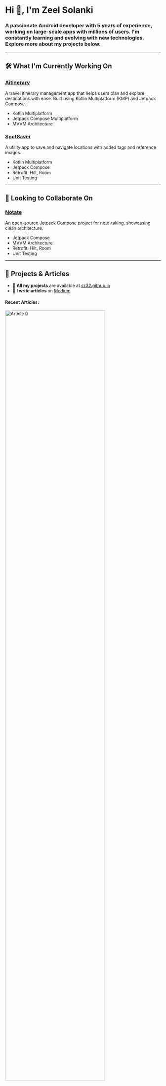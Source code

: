 <h1 align="start">Hi 👋, I'm Zeel Solanki</h1>
<h3 align="start">A passionate Android developer with 5 years of experience, working on large-scale apps with millions of users. I'm constantly learning and evolving with new technologies. Explore more about my projects below.</h3>

---

## 🛠 What I'm Currently Working On

### [Aitinerary](https://github.com/sz32/Aitinerary) 
A travel itinerary management app that helps users plan and explore destinations with ease. Built using Kotlin Multiplatform (KMP) and Jetpack Compose.
- Kotlin Multiplatform
- Jetpack Compose Multiplatform
- MVVM Architecture

### [SpotSaver](https://github.com/sz32/SpotSaver) 
A utility app to save and navigate locations with added tags and reference images.
- Kotlin Multiplatform
- Jetpack Compose
- Retrofit, Hilt, Room
- Unit Testing

---

## 🤝 Looking to Collaborate On

### [Notate](https://github.com/sz32/Notate) 
An open-source Jetpack Compose project for note-taking, showcasing clean architecture.
- Jetpack Compose
- MVVM Architecture
- Retrofit, Hilt, Room
- Unit Testing

---

## 📄 Projects & Articles

- 🌱 **All my projects** are available at [sz32.github.io](https://sz32.github.io/)
- 📝 **I write articles** on [Medium](https://medium.com/@solankizeel91)

#### Recent Articles:
<a href="https://github-readme-medium-recent-article.vercel.app/medium/@solankizeel91/0"><img src="https://github-readme-medium-recent-article.vercel.app/medium/@solankizeel91/0" width="80%" alt="Article 0"> </a>
<a href="https://github-readme-medium-recent-article.vercel.app/medium/@solankizeel91/1"><img src="https://github-readme-medium-recent-article.vercel.app/medium/@solankizeel91/1" width="80%" alt="Article 1"> </a>
<a href="https://github-readme-medium-recent-article.vercel.app/medium/@solankizeel91/2"><img src="https://github-readme-medium-recent-article.vercel.app/medium/@solankizeel91/2" width="80%" alt="Article 2"> </a>
<a href="https://github-readme-medium-recent-article.vercel.app/medium/@solankizeel91/2"><img src="https://github-readme-medium-recent-article.vercel.app/medium/@solankizeel91/3" width="80%" alt="Article 3"> </a>
<a href="https://github-readme-medium-recent-article.vercel.app/medium/@solankizeel91/2"><img src="https://github-readme-medium-recent-article.vercel.app/medium/@solankizeel91/4" width="80%" alt="Article 4"> </a>

---

## 💼 Professional Links

- **Email**: solankizeel91@gmail.com
- **Resume**: [View my Resume](https://drive.google.com/file/d/12m1BDvnnr5k2OS9cbnVw-SthiXlbRDK4/view)
- **LinkedIn**: [Zeel Solanki](https://www.linkedin.com/in/sz32/)
- **Medium**: [solankizeel91](https://medium.com/@solankizeel91)
- **Stack Overflow**: [solanki-zeel](https://stackoverflow.com/users/10098839/solanki-zeel)

---

## 🧑‍💻 Tech Stack

#### **Languages & Frameworks**  
![Kotlin](https://img.shields.io/badge/Kotlin-007AFF?style=for-the-badge&logo=kotlin&logoColor=white)
![Java](https://img.shields.io/badge/Java-007396?style=for-the-badge&logo=java&logoColor=white)
![Jetpack Compose](https://img.shields.io/badge/Jetpack%20Compose-4285F4?style=for-the-badge&logo=jetpack-compose&logoColor=white)

#### **Libraries & Tools**  
![Android Studio](https://img.shields.io/badge/Android%20Studio-3DDC84?style=for-the-badge&logo=android-studio&logoColor=white)
![Room](https://img.shields.io/badge/Room-4285F4?style=for-the-badge&logo=android&logoColor=white)
![Retrofit](https://img.shields.io/badge/Retrofit-00C853?style=for-the-badge&logo=retrofit&logoColor=white)
![Coroutines](https://img.shields.io/badge/Coroutines-FF5722?style=for-the-badge&logo=kotlin&logoColor=white)
![LeakCanary](https://img.shields.io/badge/LeakCanary-2196F3?style=for-the-badge&logo=leakcanary&logoColor=white)

#### **Testing**  
![JUnit](https://img.shields.io/badge/JUnit-25A162?style=for-the-badge&logo=junit5&logoColor=white)
![Espresso](https://img.shields.io/badge/Espresso-6DB33F?style=for-the-badge&logo=android&logoColor=white)
![Mockito](https://img.shields.io/badge/Mockito-FFA500?style=for-the-badge&logo=mockito&logoColor=white)

#### **CI/CD & DevOps**  
![GitHub Actions](https://img.shields.io/badge/GitHub%20Actions-2088FF?style=for-the-badge&logo=github-actions&logoColor=white)
![Gradle](https://img.shields.io/badge/Gradle-02303A?style=for-the-badge&logo=gradle&logoColor=white)
![CircleCI](https://img.shields.io/badge/CircleCI-343434?style=for-the-badge&logo=circleci&logoColor=white)

#### **Version Control & Issue Tracking**  
![Git](https://img.shields.io/badge/Git-F05032?style=for-the-badge&logo=git&logoColor=white)
![GitHub](https://img.shields.io/badge/GitHub-181717?style=for-the-badge&logo=github&logoColor=white)
![JIRA](https://img.shields.io/badge/JIRA-0052CC?style=for-the-badge&logo=jira&logoColor=white)

#### **Platforms & Services**  
![Firebase](https://img.shields.io/badge/Firebase-FFCA28?style=for-the-badge&logo=firebase&logoColor=white)
![AWS](https://img.shields.io/badge/AWS-232F3E?style=for-the-badge&logo=amazon-aws&logoColor=white)

#### **Other Tools**  
![Figma](https://img.shields.io/badge/Figma-F24E1E?style=for-the-badge&logo=figma&logoColor=white)
![Postman](https://img.shields.io/badge/Postman-FF6C37?style=for-the-badge&logo=postman&logoColor=white)
![Notion](https://img.shields.io/badge/Notion-000000?style=for-the-badge&logo=notion&logoColor=white)

---

## How to Collaborate
Feel free to contribute to my projects. Fork the repo, make your changes, and submit a pull request!

---

## 📊 GitHub Stats

---

<details>
  <summary><b>📈 See Stats</b></summary>    

![GitHub Stats](https://github-readme-stats.vercel.app/api?username=sz32&show_icons=true&theme=radical)
![Top Languages](https://github-readme-stats.vercel.app/api/top-langs/?username=sz32&layout=compact&theme=radical)
![GitHub Streak](https://github-readme-streak-stats.herokuapp.com/?user=sz32&theme=radical)
[![trophy](https://github-profile-trophy.vercel.app/?username=sz32&theme=radical)](https://github.com/ryo-ma/github-profile-trophy)
![GitHub Activity Graph](https://github-readme-activity-graph.vercel.app/graph?username=sz32)
![Profile Views](https://komarev.com/ghpvc/?username=sz32&color=blueviolet)

</details>
